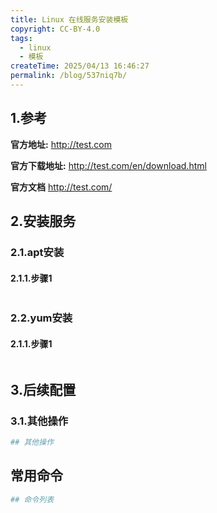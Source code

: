 ```yaml
---
title: Linux 在线服务安装模板
copyright: CC-BY-4.0
tags:
  - linux
  - 模板
createTime: 2025/04/13 16:46:27
permalink: /blog/537niq7b/
---
```


## 1.参考

**官方地址:**
http://test.com

**官方下载地址:**
http://test.com/en/download.html

**官方文档**
http://test.com/

## 2.安装服务

### 2.1.apt安装

#### 2.1.1.步骤1

```bash

```

### 2.2.yum安装

#### 2.1.1.步骤1

```bash

```

## 3.后续配置

### 3.1.其他操作

```bash
## 其他操作
```

## 常用命令

```bash
## 命令列表
```

